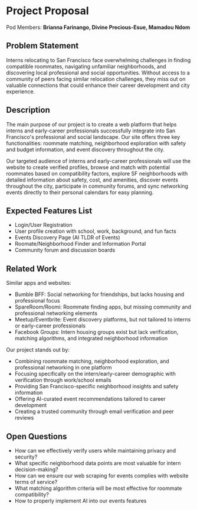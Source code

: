 # Project Proposal

Pod Members: **Brianna Farinango, Divine Precious-Esue, Mamadou Ndom**

## Problem Statement

Interns relocating to San Francisco face overwhelming challenges in finding compatible roommates, navigating unfamiliar neighborhoods, and discovering local professional and social opportunities. Without access to a community of peers facing similar relocation challenges, they miss out on valuable connections that could enhance their career development and city experience.

## Description

The main purpose of our project is to create a web platform that helps interns and early-career professionals successfully integrate into San Francisco's professional and social landscape. Our site offers three key functionalities: roommate matching, neighborhood exploration with safety and budget information, and event discovery throughout the city. 

Our targeted audience of interns and early-career professionals will use the website to create verified profiles, browse and match with potential roommates based on compatibility factors, explore SF neighborhoods with detailed information about safety, cost, and amenities, discover events throughout the city, participate in community forums, and sync networking events directly to their personal calendars for easy planning.


## Expected Features List
- Login/User Registration
- User profile creation with school, work, background, and fun facts
- Events Discovery Page (AI TLDR of Events)
- Roomate/Neighborhood Finder and Information Portal
- Community forum and discussion boards

## Related Work
Similar apps and websites:
- Bumble BFF: Social networking for friendships, but lacks housing and professional focus
- SpareRoom/Roomi: Roommate finding apps, but missing community and professional networking elements
- Meetup/Eventbrite: Event discovery platforms, but not tailored to interns or early-career professionals
- Facebook Groups: Intern housing groups exist but lack verification, matching algorithms, and integrated neighborhood information

Our project stands out by:
- Combining roommate matching, neighborhood exploration, and professional networking in one platform
- Focusing specifically on the intern/early-career demographic with verification through work/school emails
- Providing San Francisco-specific neighborhood insights and safety information
- Offering AI-curated event recommendations tailored to career development
- Creating a trusted community through email verification and peer reviews

## Open Questions

- How can we effectively verify users while maintaining privacy and security?
- What specific neighborhood data points are most valuable for intern decision-making?
- How can we ensure our web scraping for events complies with website terms of service?
- What matching algorithm criteria will be most effective for roommate compatibility?
- How to properly implement AI into our events features
